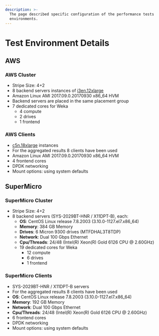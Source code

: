 ```yaml
---
description: >-
  The page described specific configuration of the performance tests
  environments.
---
```


# Test Environment Details

## AWS

### **AWS Cluster**&#x20;

* Stripe Size: 4+2
* 8 backend servers instances of [i3en.12xlarge](https://aws.amazon.com/ec2/instance-types/i3en/)
* Amazon Linux AMI 2017.09.0.20170930 x86\_64 HVM
* Backend servers are placed in the same placement group
* 7 dedicated cores for Weka&#x20;
  * 4 compute
  * 2 drives
  * 1 frontend

### AWS Clients

* [c5n.18xlarge](https://aws.amazon.com/ec2/instance-types/c5/) instances&#x20;
* For the aggregated results 8 clients have been used
* Amazon Linux AMI 2017.09.0.20170930 x86\_64 HVM
* 4 frontend cores
* DPDK networking
* Mount options: using system defaults

## SuperMicro

### **SuperMicro Cluster**&#x20;

* Stripe Size: 4+2
* 8 backend servers (SYS-2029BT-HNR / X11DPT-B), each:
  * **OS**: CentOS Linux release 7.8.2003 (3.10.0-1127.el7.x86\_64)
  * **Memory**: 384 GB Memory
  * **Drives**: 6 Micron 9300 drives (MTFDHAL3T8TDP)
  * **Network**: Dual 100 Gbps Ethernet
  * **Cpu/Threads**: 24/48 (Intel(R) Xeon(R) Gold 6126 CPU @ 2.60GHz)
  * 19 dedicated cores for Weka&#x20;
    * 12 compute
    * 6 drives
    * 1 frontend

### SuperMicro Clients

* SYS-2029BT-HNR / X11DPT-B servers
* For the aggregated results 8 clients have been used
* **OS**: CentOS Linux release 7.8.2003 (3.10.0-1127.el7.x86\_64)
* **Memory**: 192 GB Memory
* **Network**: Dual 100 Gbps Ethernet
* **Cpu/Threads**: 24/48 (Intel(R) Xeon(R) Gold 6126 CPU @ 2.60GHz)
* 6 frontend cores
* DPDK networking
* Mount options: using system defaults
